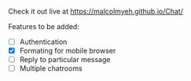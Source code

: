 Check it out live at <a href="https://malcolmyeh.github.io/Chat/">https://malcolmyeh.github.io/Chat/</a>

Features to be added:
- [ ] Authentication
- [x] Formating for mobile browser
- [ ] Reply to particular message
- [ ] Multiple chatrooms
